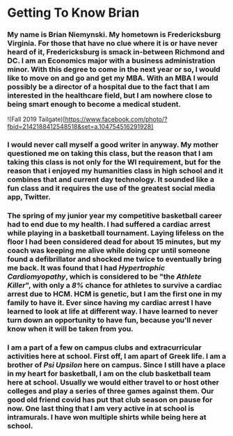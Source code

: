 # Getting To Know Brian

### My name is Brian Niemynski. My hometown is Fredericksburg Virginia. For those that have no clue where it is or have never heard of it, Fredericksburg is smack in-between Richmond and DC. I am an Economics major with a business administration minor. With this degree to come in the next year or so, I would like to move on and go and get my MBA. With an MBA I would possibly be a director of a hospital due to the fact that I am interested in the healthcare field, but I am nowhere close to being smart enough to become a medical student.

!(Fall 2019 Tailgate)[https://www.facebook.com/photo/?fbid=2142188412548518&set=a.104754516291928]

### I would never call myself a good writer in anyway. My mother questioned me on taking this class, but the reason that I am taking this class is not only for the WI requirement, but for the reason that i enjoyed my humanities class in high school and it combines that and current day technology. It sounded like a fun class and it requires the use of the greatest social media app, Twitter.

### The spring of my junior year my competitive basketball career had to end due to my health. I had suffered a cardiac arrest while playing in a basketball tournament. Laying lifeless on the floor I had been considered dead for about 15 minutes, but my coach was keeping me alive while doing cpr until someone found a defibrillator and shocked me twice to eventually bring me back. It was found that I had _Hypertrophic Cardiomyopathy_, which is considered to be "the _Athlete Killer_", with only a *8%* chance for athletes to survive a cardiac arrest due to HCM. HCM is genetic, but I am the first one in my family to have it. Ever since having my cardiac arrest I have learned to look at life at different way. I have learned to never turn down an opportunity to have fun, because you'll never know when it will be taken from you.

### I am a part of a few on campus clubs and extracurricular activities here at school. First off, I am apart of Greek life. I am a brother of *Psi Upsilon* here on campus. Since I still have a place in my heart for basketball, I am on the club basketball team here at school. Usually we would either travel to or host other colleges and play a series of three games against them. Our good old friend covid has put that club season on pause for now. One last thing that I am very active in at school is intramurals. I have won multiple shirts while being here at school.

